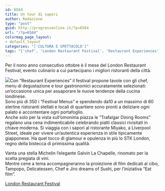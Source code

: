 ```yaml
---
id: 6564
title: Un tour di sapori
author: Redazione
type: "post"
guid: http://progressonline.it/?p=6564
url: "/?p=6564"
colormag_page_layout:
- default_layout
categories: "['CULTURA E SPETTACOLO']"
tags: "['chef', 'London Restaurant Festival', 'Restaurant Experiences']"
---
```


Per il nono anno consecutivo ottobre è il mese del London Restaurant Festival, evento culinario a cui partecipano i migliori ristoranti della città.

![](https://progressonline.it/wp-content/uploads/2017/10/LondonRestaurantFestival3070-300x200.jpg)Con “Restaurant Experiences” il festival propone tavole con gli chef, menu di degustazione e tour gastronomici accuratamente selezionati: un’occasione unica per assaporare le nuove tendenze della cucina londinese.  
Sono più di 350 i “Festival Menus” e spendendo da10 a un massimo di 60 sterline ristoranti stellati e locali di quartiere sono pronti a deliziare ogni palato e accontentare ogni portafoglio.  
Anche solo per la vista sull’omonima piazza le “Trafalgar Dining Rooms” regalano una cena indimenticabile celebrando piatti classici rivisitati in chiave moderna. Si viaggia con i sapori al ristorante Miyako, a Liverpool Street, ideale per vivere un’autentica esperienza in stile tipicamente giapponese. Ha quel tocco di glamour e opulenza in più lo STK London, regno della bistecca di primissima qualità.

Vanta una stella Michelin l’elegante Galvin La Chapelle, rinomato per la scelta pregiata di vini.  
Mentre cene a tema accompagneranno la proiezione di film dedicati al cibo, Tampopo, Delicatessen, Chef e Jiro dreams of Sushi, per l’iniziativa “Eat film”.

[London Restaurant Festival](https://www.londonrestaurantfestival.com/)